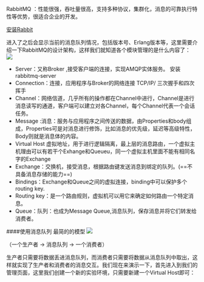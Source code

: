 RabbitMQ ：性能很强，吞吐量很高，支持多种协议，集群化，消息的可靠执行特性等优势，很适合企业的开发。

[安装Rabbit](https://wanghuichen.blog.csdn.net/article/details/124797746?spm=1001.2101.3001.6650.5&utm_medium=distribute.pc_relevant.none-task-blog-2%7Edefault%7EOPENSEARCH%7ERate-5-124797746-blog-117995202.pc_relevant_multi_platform_whitelistv3&depth_1-utm_source=distribute.pc_relevant.none-task-blog-2%7Edefault%7EOPENSEARCH%7ERate-5-124797746-blog-117995202.pc_relevant_multi_platform_whitelistv3&utm_relevant_index=10)

进入了之后会显示当前的消息队列情况，包括版本号、Erlang版本等，这里需要介绍一下RabbitMQ的设计架构，这样我们就知道各个模块管理的是什么内容了：
![](https://img-blog.csdnimg.cn/304b9d25cb744fefa4c097ef19be5b7a.png#pic_center)

* Server：又称Broker ,接受客户端的连接，实现AMQP实体服务。 安装rabbitmq-server
* Connection：连接，应用程序与Broker的网络连接 TCP/IP/ 三次握手和四次挥手
* Channel：网络信道，几乎所有的操作都在Channel中进行，Channel是进行消息读写的通道，客户端可以建立对各Channel，每个Channel代表一个会话任务。
* Message :消息：服务与应用程序之间传送的数据，由Properties和body组成，Properties可是对消息进行修饰，比如消息的优先级，延迟等高级特性，Body则就是消息体的内容。
* Virtual Host 虚拟地址，用于进行逻辑隔离，最上层的消息路由，一个虚拟主机理由可以有若干个Exhange和Queueu，同一个虚拟主机里面不能有相同名字的Exchange
* Exchange：交换机，接受消息，根据路由键发送消息到绑定的队列。(==不具备消息存储的能力==)
* Bindings：Exchange和Queue之间的虚拟连接，binding中可以保护多个routing key.
* Routing key：是一个路由规则，虚拟机可以用它来确定如何路由一个特定消息。
* Queue：队列：也成为Message Queue,消息队列，保存消息并将它们转发给消费者。


####使用消息队列
最简的的模型
![](https://www.yuque.com/api/filetransfer/images?url=https%3A%2F%2Ftva1.sinaimg.cn%2Flarge%2Fe6c9d24ely1h1cin640c8j21fg06ajrh.jpg&sign=a3549deb2c6c8c3a533e28bbcca61ba939a27385b6ab3c3bff35da4950ed689f)

（一个生产者 -> 消息队列 -> 一个消费者）

生产者只需要将数据丢进消息队列，而消费者只需要将数据从消息队列中取出，这样就实现了生产者和消费者的消息交互。我们现在来演示一下，首先进入到我们的管理页面，这里我们创建一个新的实验环境，只需要新建一个Virtual Host即可：
